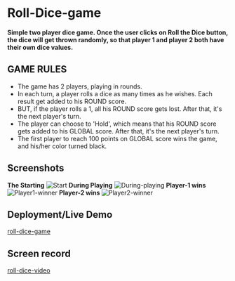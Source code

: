 # Roll-Dice-game
**Simple two player dice game. Once the user clicks on Roll the Dice button, the dice will get thrown randomly, so that player 1 and player 2 both have their own dice values.**
## GAME RULES
- The game has 2 players, playing in rounds.
- In each turn, a player rolls a dice as many times as he wishes. Each result get added to his ROUND score.
- BUT, if the player rolls a 1, all his ROUND score gets lost. After that, it's the next player's turn.
- The player can choose to 'Hold', which means that his ROUND score gets added to his GLOBAL score. After that, it's the next player's turn.
- The first player to reach 100 points on GLOBAL score wins the game, and his/her color turned black.

## Screenshots
**The Starting**
![Start](https://user-images.githubusercontent.com/77184432/176587573-aebf2520-032c-4e88-b26c-8798000a2b40.png)
**During Playing**
![During-playing](https://user-images.githubusercontent.com/77184432/176587645-178f91b2-700e-4075-a306-573bcdc74c62.png)
**Player-1 wins**
![Player1-winner](https://user-images.githubusercontent.com/77184432/176587706-8d49a169-0a9a-4c60-91cd-dfe15312b27c.png)
**Player-2 wins**
![Player2-winner](https://user-images.githubusercontent.com/77184432/176587775-71025a93-500b-4490-bc5e-5cb864ad1841.png)

## Deployment/Live Demo
[roll-dice-game](https://roll-dice-game6.netlify.app/)

## Screen record
[roll-dice-video](https://www.youtube.com/watch?v=jvpWn5Rxtd4)
